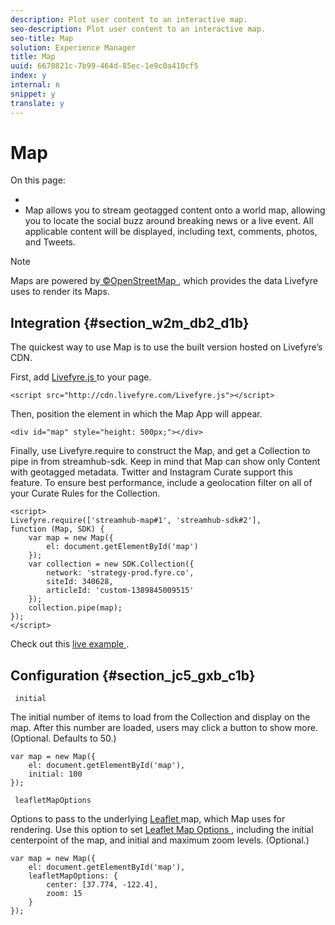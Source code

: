 ```yaml
---
description: Plot user content to an interactive map.
seo-description: Plot user content to an interactive map.
seo-title: Map
solution: Experience Manager
title: Map
uuid: 6670821c-7b99-464d-85ec-1e9c0a410cf5
index: y
internal: n
snippet: y
translate: y
---
```


# Map

On this page: 

* [](#c_map_integration/section_w2m_db2_d1b)
* [](#c_map_integration/section_jc5_gxb_c1b)
Map allows you to stream geotagged content onto a world map, allowing you to locate the social buzz around breaking news or a live event. All applicable content will be displayed, including text, comments, photos, and Tweets. 

>[!NOTE]
>
>Maps are powered by[ ©OpenStreetMap ](http://www.openstreetmap.org/copyright), which provides the data Livefyre uses to render its Maps. 


## Integration {#section_w2m_db2_d1b}

The quickest way to use Map is to use the built version hosted on Livefyre’s CDN. 

First, add [ Livefyre.js ](https://github.com/Livefyre/Livefyre.js) to your page. 

```
<script src="http://cdn.livefyre.com/Livefyre.js"></script> 

```
Then, position the element in which the Map App will appear. 

```
<div id="map" style="height: 500px;"></div>
```
Finally, use Livefyre.require to construct the Map, and get a Collection to pipe in from streamhub-sdk. Keep in mind that Map can show only Content with geotagged metadata. Twitter and Instagram Curate support this feature. To ensure best performance, include a geolocation filter on all of your Curate Rules for the Collection. 

```
<script> 
Livefyre.require(['streamhub-map#1', 'streamhub-sdk#2'], 
function (Map, SDK) { 
    var map = new Map({ 
        el: document.getElementById('map') 
    }); 
    var collection = new SDK.Collection({ 
        network: 'strategy-prod.fyre.co', 
        siteId: 340628, 
        articleId: 'custom-1389845009515' 
    }); 
    collection.pipe(map); 
}); 
</script>
```
Check out this [ live example ](http://codepen.io/cheung31/pen/wkmbF). 

## Configuration {#section_jc5_gxb_c1b}

` initial` 

The initial number of items to load from the Collection and display on the map. After this number are loaded, users may click a button to show more. (Optional. Defaults to 50.) 

```
var map = new Map({ 
    el: document.getElementById('map'), 
    initial: 100 
});
```
` leafletMapOptions` 

Options to pass to the underlying [ Leaflet ](http://leafletjs.com/) map, which Map uses for rendering. Use this option to set [ Leaflet Map Options ](http://leafletjs.com/reference.html#map-options), including the initial centerpoint of the map, and initial and maximum zoom levels. (Optional.) 

```
var map = new Map({ 
    el: document.getElementById('map'), 
    leafletMapOptions: { 
        center: [37.774, -122.4], 
        zoom: 15 
    } 
});
```
